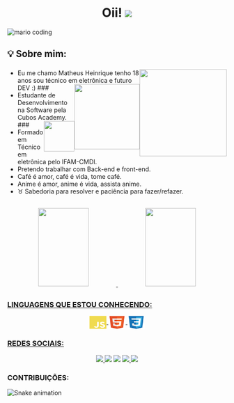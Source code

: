 <h1 align="center" >Oii!  <img src="https://media.giphy.com/media/hvRJCLFzcasrR4ia7z/giphy.gif" width="30px"></h1>

![mario coding](https://i.imgur.com/1ZvVkDc.gif)

##

## 💡 Sobre mim:
###  <img align="right" width="200px" height="200px" src="https://user-images.githubusercontent.com/74678483/155821617-e65f9a0c-01a1-4866-abf5-8e1795591e5b.gif">
- Eu me chamo Matheus Heinrique tenho 18 anos sou técnico em eletrônica e futuro DEV :)
###<img align="right" width="150px" height="150px" src="https://user-images.githubusercontent.com/74678483/159194534-443568cd-2107-4112-8c48-58a0364849a7.gif">
- Estudante de Desenvolvimento na Software pela Cubos Academy.
###<img align="right" width="70px" height="70px" src="https://i.pinimg.com/originals/4f/2d/a6/4f2da6dfcf48e48a5715c8a13dcc44f1.gif">
- Formado em Técnico em eletrônica pelo IFAM-CMDI.
- Pretendo trabalhar com Back-end e front-end.
- Café é amor, café é vida, tome café.
- Anime é amor, anime é vida, assista anime.
- ♉ Sabedoria para resolver e paciência para fazer/refazer.


##

<div align="center">
  <a href="https://github.com/K4binho">
  <img width="48%", img height="180em" src="https://github-readme-stats.vercel.app/api?username=K4binho&show_icons=true&theme=dracula&include_all_commits=true&count_private=true"/>
  <img width="48%", img height="180em" src="https://github-readme-stats.vercel.app/api/top-langs/?username=K4binho&layout=compact&langs_count=7&theme=dracula"/>  
</div>

##  
    
###        LINGUAGENS QUE ESTOU CONHECENDO:
    
<div align="center">
  <img align="center" alt="Js" height="30" width="40" src="https://raw.githubusercontent.com/devicons/devicon/master/icons/javascript/javascript-plain.svg">
  <img align="center" alt="HTML" height="30" width="40" src="https://raw.githubusercontent.com/devicons/devicon/master/icons/html5/html5-original.svg">
  <img align="center" alt="CSS" height="30" width="40" src="https://raw.githubusercontent.com/devicons/devicon/master/icons/css3/css3-original.svg">
</div>
  
###        REDES SOCIAIS:

<div align="center">
      <a href = "mailto:heinriquem158@gmail.com"><img src="https://img.shields.io/badge/-Gmail-%23333?style=for-the-badge&logo=gmail&logoColor=white" target="_blank">       </a>
      <a href="https://www.linkedin.com/in/matheus-heinrique-888312182/" target="_blank"><img src="https://img.shields.io/badge/-LinkedIn-%230077B5?style=for-the-badge&logo=linkedin&logoColor=white" target="_blank"></a> 
      <a href="https://www.youtube.com/channel/UCr6xsD3VrYNbmq0KLLCXNLg" target="_blank"><img src="https://img.shields.io/badge/YouTube-FF0000?style=for-the-badge&logo=youtube&logoColor=white" target="_blank"></a>
      <a href="https://www.instagram.com/m_heinrique/" target="_blank"><img src="https://img.shields.io/badge/-Instagram-%23E4405F?style=for-the-badge&logo=instagram&logoColor=white" target="_blank">
      </a>
      <a href="https://github.com/K4binho"><img src="https://img.shields.io/badge/-Github-%23333?style=for-the-badge&logo=github&logoColor=white" target="_blank">
      </a>
</div>

###  CONTRIBUIÇÕES:
        
  ![Snake animation](https://github.com/K4binho/K4binho/blob/output/github-contribution-grid-snake.svg)

